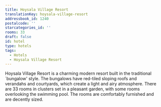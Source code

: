```yaml
---
title: Hoysala Village Resort
translationKey: hoysala-village-resort
addressbook_id: 1240
postalcode: ''
starcategories_id: ''
rooms: 33
draft: false
id: hotel
type: hotels
tags:
  - Hotels
  - Hoysala Village Resort
---
```

Hoysala Village Resort is a charming modern resort built in the traditional `bungalow' style. The bungalows have red-tiled sloping roofs and verandahs and courtyards, which create a light and airy atmosphere. There are 33 rooms in clusters set in a pleasant garden, with some rooms overlooking the swimming pool. The rooms are comfortably furnished and are decently sized.